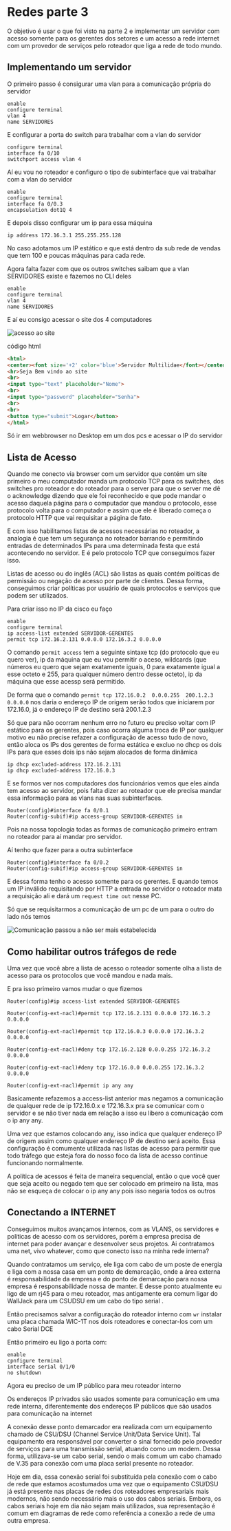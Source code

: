 # Redes parte 3

O objetivo é usar o que foi visto na parte 2 e implementar um servidor com acesso somente para os gerentes dos setores e um acesso a rede internet com um provedor de serviços pelo roteador que liga a rede de todo mundo.

## Implementando um servidor

O primeiro passo é consigurar uma vlan para a comunicação própria do servidor

```cisco
enable 
configure terminal
vlan 4
name SERVIDORES
```

E configurar a porta do switch para trabalhar com a vlan do servidor

```cisco
configure terminal
interface fa 0/10
switchport access vlan 4
```

Aí eu vou no roteador e configuro o tipo de subinterface que vai trabalhar com a vlan do servidor

```cisco
enable
configure terminal
interface fa 0/0.3
encapsulation dot1Q 4
```

E depois disso configurar um ip para essa máquina

```cisco
ip address 172.16.3.1 255.255.255.128
```

No caso adotamos um IP estático e que está dentro da sub rede de vendas que tem 100 e poucas máquinas para cada rede.

Agora falta fazer com que os outros switches saibam que a vlan SERVIDORES existe e fazemos no CLI deles

```cisco
enable
configure terminal
vlan 4
name SERVIDORES
```

E aí eu consigo acessar o site dos 4 computadores

![acesso ao site](/assets/acesso.png)

código html

```html
<html>
<center><font size='+2' color='blue'>Servidor Multilidae</font></center>
<hr>Seja Bem vindo ao site
<br>
<input type="text" placeholder="Nome">
<br>
<input type="password" placeholder="Senha">
<br>
<br>
<button type="submit">Logar</button>
</html>
```

Só ir em webbrowser no Desktop em um dos pcs e acessar o IP do servidor

## Lista de Acesso

Quando me conecto via browser com um servidor que contém um site primeiro o meu computador manda um protocolo TCP para os switches, dos switches pro roteador e do roteador para o server para que o server me dê o acknowledge dizendo que ele foi reconhecido e que pode mandar o acesso daquela página para o computador que mandou o protocolo, esse protocolo volta para o computador e assim que ele é liberado começa o protocolo HTTP que vai requisitar a página de fato.

E com isso habilitamos listas de acessos necessárias no roteador, a analogia é que tem um segurança no roteador barrando e permitindo entradas de determinados IPs para uma determinada festa que está acontecendo no servidor. E é pelo protocolo TCP que conseguimos fazer isso.

Listas de acesso ou do inglês (ACL) são listas as quais contém políticas de permissão ou negação de acesso por parte de clientes. Dessa forma, conseguimos criar políticas por usuário de quais protocolos e serviços que podem ser utilizados.

Para criar isso no IP da cisco eu faço

```cisco
enable
configure terminal
ip access-list extended SERVIDOR-GERENTES
permit tcp 172.16.2.131 0.0.0.0 172.16.3.2 0.0.0.0
```

O comando `permit access` tem a seguinte sintaxe tcp (do protocolo que eu quero ver), ip da máquina que eu vou permitir o aceso, wildcards (que números eu quero que sejam exatamente iguais, 0 para exatamente igual a esse octeto e 255, para qualquer número dentro desse octeto), ip da máquina que esse acessp será permitido.

De forma que o comando `permit tcp 172.16.0.2  0.0.0.255  200.1.2.3 0.0.0.0` nos daria o endereço IP de origem serão todos que iniciarem por 172.16.0, já o endereço IP de destino será 200.1.2.3

Só que para não ocorram nenhum erro no futuro eu preciso voltar com IP estático para os gerentes, pois caso ocorra alguma troca de IP por qualquer motivo eu não precise refazer a configuração de acesso tudo de novo, então aloca os IPs dos gerentes de forma estática e excluo no dhcp os dois IPs para que esses dois ips não sejam alocados de forma dinâmica

```cisco
ip dhcp excluded-address 172.16.2.131
ip dhcp excluded-address 172.16.0.3
```

E se formos ver nos computadores dos funcionários vemos que eles ainda tem acesso ao servidor, pois falta dizer ao roteador que ele precisa mandar essa informação para as vlans nas suas subinterfaces.

```cisco
Router(config)#interface fa 0/0.1
Router(config-subif)#ip access-group SERVIDOR-GERENTES in
```

Pois na nossa topologia todas as formas de comunicação primeiro entram no roteador para aí mandar pro servidor.

Aí tenho que fazer para a outra subinterface

```cisco
Router(config)#interface fa 0/0.2
Router(config-subif)#ip access-group SERVIDOR-GERENTES in
```

E dessa forma tenho o acesso somente para os gerentes. E quando temos um IP inválido requisitando por HTTP a entrada no servidor o roteador mata a requisição ali e dará um `request time out` nesse PC.

Só que se requisitarmos a comunicação de um pc de um para o outro do lado nós temos

![Comunicação passou a não ser mais estabelecida](/assets/unreachable.png)

## Como habilitar outros tráfegos de rede

Uma vez que você abre a lista de acesso o roteador somente olha a lista de acesso para os protocolos que você mandou e nada mais.

E pra isso primeiro vamos mudar o que fizemos

```cisco
Router(config)#ip access-list extended SERVIDOR-GERENTES

Router(config-ext-nacl)#permit tcp 172.16.2.131 0.0.0.0 172.16.3.2 0.0.0.0

Router(config-ext-nacl)#permit tcp 172.16.0.3 0.0.0.0 172.16.3.2 0.0.0.0

Router(config-ext-nacl)#deny tcp 172.16.2.128 0.0.0.255 172.16.3.2 0.0.0.0

Router(config-ext-nacl)#deny tcp 172.16.0.0 0.0.0.255 172.16.3.2 0.0.0.0

Router(config-ext-nacl)#permit ip any any 
```

Basicamente refazemos a access-list anterior mas negamos a comunicação de qualquer rede de ip 172.16.0.x e 172.16.3.x pra se comunicar com o servidor e se não tiver nada em relação a isso eu libero a comunicação com o ip any any.

Uma vez que estamos colocando any, isso indica que qualquer endereço IP de origem assim como qualquer endereço IP de destino será aceito. Essa configuração é comumente utilizada nas listas de acesso para permitir que todo tráfego que esteja fora do nosso foco da lista de acesso continue funcionando normalmente.

A política de acessos é feita de maneira sequencial, então o que você quer que seja aceito ou negado tem que ser colocado em primeiro na lista, mas não se esqueça de colocar o ip any any pois isso negaria todos os outros

## Conectando a INTERNET

Conseguimos muitos avançamos internos, com as VLANS, os servidores e políticas de acesso com os servidores, porém a empresa precisa de internet para poder avançar e desenvolver seus projetos. Ai contratamos uma net, vivo whatever, como que conecto isso na minha rede interna?

Quando contratamos um serviço, ele liga com cabo de um poste de energia e liga com a nossa casa em um ponto de demarcação, onde a área externa é responsabilidade da empresa e do ponto de demarcação para nossa empresa é responsabilidade nossa de manter. E desse ponto atualmente eu ligo de um rj45 para o meu roteador, mas antigamente era comum ligar do WallJack para um CSUDSU em um cabo do tipo serial .

Então precisamos salvar a configuração do roteador interno com `wr` instalar uma placa chamada WIC-1T nos dois roteadores e conectar-los com um cabo Serial DCE

Então primeiro eu ligo a porta com:

```cisco
enable
cpnfigure terminal
interface serial 0/1/0
no shutdown
```

Agora eu preciso de um IP público para meu roteador interno

Os endereços IP privados são usados somente para comunicação em uma rede interna, diferentemente dos endereços IP públicos que são usados para comunicação na internet

A conexão desse ponto demarcador era realizada com um equipamento chamado de CSU/DSU (Channel Service Unit/Data Service Unit). Tal equipamento era responsável por converter o sinal fornecido pelo provedor de serviços para uma transmissão serial, atuando como um modem. Dessa forma, utilizava-se um cabo serial, sendo o mais comum um cabo chamado de V.35 para conexão com uma placa serial presente no roteador.

Hoje em dia, essa conexão serial foi substituída pela conexão com o cabo de rede que estamos acostumados uma vez que o equipamento CSU/DSU já está presente nas placas de redes dos roteadores empresariais mais modernos, não sendo necessário mais o uso dos cabos seriais. Embora, os cabos seriais hoje em dia não sejam mais utilizados, sua representação é comum em diagramas de rede como referência a conexão a rede de uma outra empresa.
